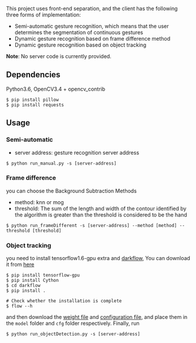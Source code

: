 This project uses front-end separation, and the client has the following three forms of implementation:

- Semi-automatic gesture recognition, which means that the user determines the segmentation of continuous gestures
- Dynamic gesture recognition based on frame difference method
- Dynamic gesture recognition based on object tracking

**Note**: No server code is currently provided.

## Dependencies

Python3.6, OpenCV3.4 + opencv_contrib

```
$ pip install pillow
$ pip install requests
```

## Usage

### Semi-automatic

- server address: gesture recognition server address

```
$ python run_manual.py -s [server-address]
```

### Frame difference

you can choose the Background Subtraction Methods

- method: knn or mog
- threshold: The sum of the length and width of the contour identified by the algorithm is greater than the threshold is considered to be the hand

```
$ python run_frameDifferent -s [server-address] --method [method] --threshold [threshold]
```

### Object tracking

you need to install tensorflow1.6-gpu extra and [darkflow](https://github.com/thtrieu/darkflow), You can download it from [here](https://drive.google.com/open?id=1khaq-aWudYW_b4GC7R_tyzWiWL3AzJE9)

```
$ pip install tensorflow-gpu
$ pip install Cython
$ cd darkflow
$ pip install .

# Check whether the installation is complete
$ flow --h
```

and then download the [weight file](https://drive.google.com/open?id=1pcmIyYp1GcJOHNkzWPrPcg1tkMeCewTx) and [configuration file](https://drive.google.com/open?id=1nfp0LO-quY2LxiQ4zEQRdEVp6q6BzLG9), and place them in the `model` folder and `cfg` folder respectively. Finally, run

```
$ python run_objectDetection.py -s [server-address]
```